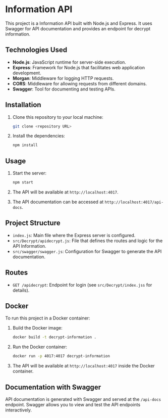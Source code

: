 # Information API

This project is a Information API built with Node.js and Express. It uses Swagger for API documentation and provides an endpoint for decrypt information.

## Technologies Used

- **Node.js**: JavaScript runtime for server-side execution.
- **Express**: Framework for Node.js that facilitates web application development.
- **Morgan**: Middleware for logging HTTP requests.
- **CORS**: Middleware for allowing requests from different domains.
- **Swagger**: Tool for documenting and testing APIs.

## Installation

1. Clone this repository to your local machine:
    ```bash
    git clone <repository URL>
    ```

2. Install the dependencies:
    ```bash
    npm install
    ```

## Usage

1. Start the server:
    ```bash
    npm start
    ```

2. The API will be available at `http://localhost:4017`.

3. The API documentation can be accessed at `http://localhost:4017/api-docs`.

## Project Structure

- `index.js`: Main file where the Express server is configured.
- `src/Decrypt/apidecrypt.js`: File that defines the routes and logic for the API Information.
- `src/swagger/swagger.js`: Configuration for Swagger to generate the API documentation.

## Routes

- `GET /apidecrypt`: Endpoint for login (see `src/Decrypt/index.jss` for details).

## Docker

To run this project in a Docker container:

1. Build the Docker image:
    ```bash
    docker build -t decrypt-information .
    ```

2. Run the Docker container:
    ```bash
    docker run -p 4017:4017 decrypt-information
    ```

3. The API will be available at `http://localhost:4017` inside the Docker container.

## Documentation with Swagger

API documentation is generated with Swagger and served at the `/api-docs` endpoint. Swagger allows you to view and test the API endpoints interactively.
